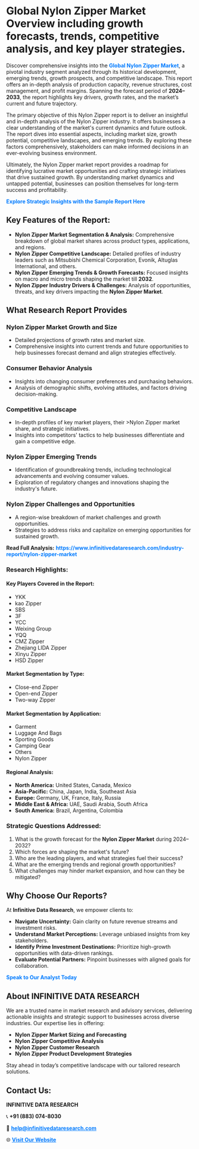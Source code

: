 <h1>Global Nylon Zipper Market Overview including growth forecasts, trends, competitive analysis, and key player strategies.</h1>
<p>
Discover comprehensive insights into the 
<a href="https://www.infinitivedataresearch.com/industry-report/nylon-zipper-market" rel="dofollow" style="color: #007BFF; text-decoration: none;"><strong>Global Nylon Zipper Market</strong></a>, a pivotal industry segment analyzed through its historical development, emerging trends, growth prospects, and competitive landscape. This report offers an in-depth analysis of production capacity, revenue structures, cost management, and profit margins. Spanning the forecast period of <strong>2024–2033</strong>, the report highlights key drivers, growth rates, and the market’s current and future trajectory.
</p>
<p>
The primary objective of this Nylon Zipper report is to deliver an insightful and in-depth analysis of the Nylon Zipper industry. It offers businesses a clear understanding of the market's current dynamics and future outlook. The report dives into essential aspects, including market size, growth potential, competitive landscapes, and emerging trends. By exploring these factors comprehensively, stakeholders can make informed decisions in an ever-evolving business environment.
</p>
<p>
Ultimately, the Nylon Zipper market report provides a roadmap for identifying lucrative market opportunities and crafting strategic initiatives that drive sustained growth. By understanding market dynamics and untapped potential, businesses can position themselves for long-term success and profitability.
</p>
<p>
<a href="https://www.infinitivedataresearch.com/request-sample/reportId=103345" style="color: #007BFF; text-decoration: none;"><strong>Explore Strategic Insights with the Sample Report Here</strong></a>
</p>

<h2>Key Features of the Report:</h2>
<ul>
<li><strong>Nylon Zipper Market Segmentation & Analysis:</strong> Comprehensive breakdown of global market shares across product types, applications, and regions.</li>
<li><strong>Nylon Zipper Competitive Landscape:</strong> Detailed profiles of industry leaders such as Mitsubishi Chemical Corporation, Evonik, Altuglas International, and others.</li>
<li><strong>Nylon Zipper Emerging Trends & Growth Forecasts:</strong> Focused insights on macro and micro trends shaping the market till <strong>2032</strong>.</li>
<li><strong>Nylon Zipper Industry Drivers & Challenges:</strong> Analysis of opportunities, threats, and key drivers impacting the <strong>Nylon Zipper Market</strong>.</li>
</ul>

<h2>What Research Report Provides</h2>
<h3>Nylon Zipper Market Growth and Size</h3>
<ul>
<li>Detailed projections of growth rates and market size.</li>
<li>Comprehensive insights into current trends and future opportunities to help businesses forecast demand and align strategies effectively.</li>
</ul>

<h3>Consumer Behavior Analysis</h3>
<ul>
<li>Insights into changing consumer preferences and purchasing behaviors.</li>
<li>Analysis of demographic shifts, evolving attitudes, and factors driving decision-making.</li>
</ul>

<h3>Competitive Landscape</h3>
<ul>
<li>In-depth profiles of key market players, their >Nylon Zipper market share, and strategic initiatives.</li>
<li>Insights into competitors' tactics to help businesses differentiate and gain a competitive edge.</li>
</ul>

<h3>Nylon Zipper Emerging Trends</h3>
<ul>
<li>Identification of groundbreaking trends, including technological advancements and evolving consumer values.</li>
<li>Exploration of regulatory changes and innovations shaping the industry's future.</li>
</ul>

<h3>Nylon Zipper Challenges and Opportunities</h3>
<ul>
<li>A region-wise breakdown of market challenges and growth opportunities.</li>
<li>Strategies to address risks and capitalize on emerging opportunities for sustained growth.</li>
</ul>
<p><strong>Read Full Analysis:</strong> <a href="https://www.infinitivedataresearch.com/industry-report/nylon-zipper-market" rel="dofollow" style="color: #007BFF; text-decoration: none;"><strong>https://www.infinitivedataresearch.com/industry-report/nylon-zipper-market</strong></a></p>
<h3>Research Highlights:</h3>
<h4>Key Players Covered in the Report:</h4>
<ul><li>YKK</li><li>kao Zipper</li><li>SBS</li><li>3F</li><li>YCC</li><li>Weixing Group</li><li>YQQ</li><li>CMZ Zipper</li><li>Zhejiang LIDA Zipper</li><li>Xinyu Zipper</li><li>HSD Zipper</li></ul>
<h4>Market Segmentation by Type:</h4>
<ul><li>Close-end Zipper</li><li>Open-end Zipper</li><li>Two-way Zipper</li></ul>
<h4>Market Segmentation by Application:</h4>
<ul><li>Garment</li><li>Luggage And Bags</li><li>Sporting Goods</li><li>Camping Gear</li><li>Others</li><li>Nylon Zipper</li></ul>

<h4>Regional Analysis:</h4>
<ul>
<li><strong>North America:</strong> United States, Canada, Mexico</li>
<li><strong>Asia-Pacific:</strong> China, Japan, India, Southeast Asia</li>
<li><strong>Europe:</strong> Germany, UK, France, Italy, Russia</li>
<li><strong>Middle East & Africa:</strong> UAE, Saudi Arabia, South Africa</li>
<li><strong>South America:</strong> Brazil, Argentina, Colombia</li>
</ul>

<h3>Strategic Questions Addressed:</h3>
<ol>
<li>What is the growth forecast for the <strong>Nylon Zipper Market</strong> during 2024–2032?</li>
<li>Which forces are shaping the market's future?</li>
<li>Who are the leading players, and what strategies fuel their success?</li>
<li>What are the emerging trends and regional growth opportunities?</li>
<li>What challenges may hinder market expansion, and how can they be mitigated?</li>
</ol>

<h2>Why Choose Our Reports?</h2>
<p>At <strong>Infinitive Data Research</strong>, we empower clients to:</p>
<ul>
<li><strong>Navigate Uncertainty:</strong> Gain clarity on future revenue streams and investment risks.</li>
<li><strong>Understand Market Perceptions:</strong> Leverage unbiased insights from key stakeholders.</li>
<li><strong>Identify Prime Investment Destinations:</strong> Prioritize high-growth opportunities with data-driven rankings.</li>
<li><strong>Evaluate Potential Partners:</strong> Pinpoint businesses with aligned goals for collaboration.</li>
</ul>
<p><a href="https://www.infinitivedataresearch.com/industry-report/nylon-zipper-market" rel="dofollow" style="color: #007BFF; text-decoration: none;"><strong>Speak to Our Analyst Today</strong></a></p>

<h2>About INFINITIVE DATA RESEARCH</h2>
<p>We are a trusted name in market research and advisory services, delivering actionable insights and strategic support to businesses across diverse industries. Our expertise lies in offering:</p>
<ul>
<li><strong>Nylon Zipper Market Sizing and Forecasting</strong></li>
<li><strong>Nylon Zipper Competitive Analysis</strong></li>
<li><strong>Nylon Zipper Customer Research</strong></li>
<li><strong>Nylon Zipper Product Development Strategies</strong></li>
</ul>
<p>Stay ahead in today’s competitive landscape with our tailored research solutions.</p>

<h2>Contact Us:</h2>
<p><strong>INFINITIVE DATA RESEARCH</strong></p>
<p>📞 <strong>+91 (883) 074-8030</strong></p>
<p>📧 <strong><a href="mailto:help@infinitivedataresearch.com" style="color: #007BFF;">help@infinitivedataresearch.com</a></strong></p>
<p>🌐 <strong><a href="https://www.infinitivedataresearch.com" rel="dofollow" style="color: #007BFF;">Visit Our Website</a></strong></p>